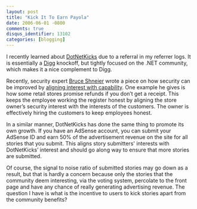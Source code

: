 ```yaml
---
layout: post
title: "Kick It To Earn Payola"
date: 2006-06-01 -0800
comments: true
disqus_identifier: 13102
categories: [blogging]
---
```

I recently learned about
[DotNetKicks](http://www.dotnetkicks.com/ "DotNetKicks") due to a
referral in my referrer logs. It is essentially a
[Digg](http://digg.com/ "Digg") knockoff, but tightly focused on the
.NET community, which makes it a nice complement to Digg.

Recently, security expert [Bruce
Shneier](http://www.schneier.com/blog/ "Bruce Shneier's Blog") wrote a
piece on how security can be improved by [aligning interest with
capability](http://www.schneier.com/blog/archives/2006/06/aligning_intere.html "Aligning interests").
One example he gives is how some retail stores promise refunds if you
don’t get a receipt. This keeps the employee working the register honest
by aligning the store owner’s security interest with the interests of
the customers. The owner is effectively hiring the customers to keep
employees honest.

In a similar manner, DotNetKicks has done the same thing to promote its
own growth. If you have an AdSense account, you can submit your AdSense
ID and earn 50% of the advertisement revenue on the site for all stories
that you submit. This aligns story submitters' interests with
DotNetKicks’ interest and should go along way to ensure that more
stories are submitted.

Of course, the signal to noise ratio of submitted stories may go down as
a result, but that is hardly a concern because only the stories that the
community deem interesting, via the voting system, percolate to the
front page and have any chance of really generating advertising revenue.
The question I have is what is the incentive to users to kick stories
apart from the community benefits?

